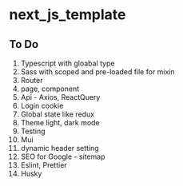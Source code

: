 # next_js_template



## To Do 
<ol>
<li>Typescript with gloabal type</li>
<li>Sass with scoped and pre-loaded file for mixin</li>
<li>Router</li>
<li>page, component</li>
<li>Api - Axios, ReactQuery</li>
<li>Login cookie</li>
<li>Global state like redux </li>
<li>Theme light, dark mode</li>
<li>Testing </li>
<li>Mui</li>
<li>dynamic header setting</li>
<li>SEO for Google - sitemap </li>
<li>Eslint, Prettier </li>
<li>Husky </li>
</ol>

